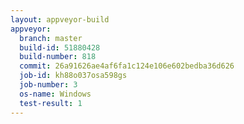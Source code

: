 ```yaml
---
layout: appveyor-build
appveyor:
  branch: master
  build-id: 51880428
  build-number: 818
  commit: 26a91626ae4af6fa1c124e106e602bedba36d626
  job-id: kh88o037osa598gs
  job-number: 3
  os-name: Windows
  test-result: 1
---
```

